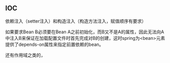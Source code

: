 ## IOC

依赖注入（setter注入）和构造注入（构造方法注入，赋值顺序有要求）

如果要求Bean B必须要在Bean A之前初始化，而B又不是A的属性，因此无法向A中注入B来保证在加载配置文件时首先完成对B的创建，这时spring为\<bean>元素提供了depends-on属性来指定前置依赖的bean。

还有作用域之类的，
